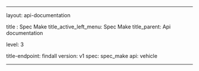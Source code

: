 ---

layout: api-documentation

title : Spec Make
title_active_left_menu: Spec Make
title_parent: Api documentation

level: 3

title-endpoint: findall
version: v1
spec: spec_make
api: vehicle

---